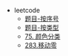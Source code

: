 - leetcode
  - [题目-按序号](/leetcode/)
  - [题目-按类型](/leetcode/list.md)
  - [75. 颜色分类](/leetcode/75.颜色分类.md)
  - [283.移动零](/leetcode/283.移动零.md)
